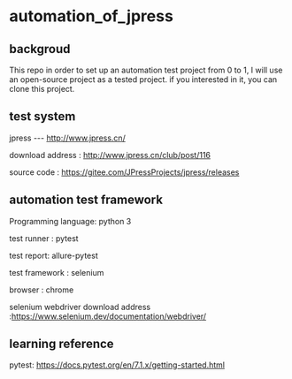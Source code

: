 # automation_of_jpress

## backgroud
This repo in order to set up an automation test project from 0 to 1, I will use an open-source project as a tested project. 
if you interested in it, you can clone this project.

## test system
jpress --- http://www.jpress.cn/ 

download address : http://www.jpress.cn/club/post/116

source code : https://gitee.com/JPressProjects/jpress/releases

## automation test framework
Programming language: python 3

test runner : pytest

test report: allure-pytest

test framework : selenium

browser : chrome 

selenium webdriver download address :https://www.selenium.dev/documentation/webdriver/

## learning reference
pytest: https://docs.pytest.org/en/7.1.x/getting-started.html
